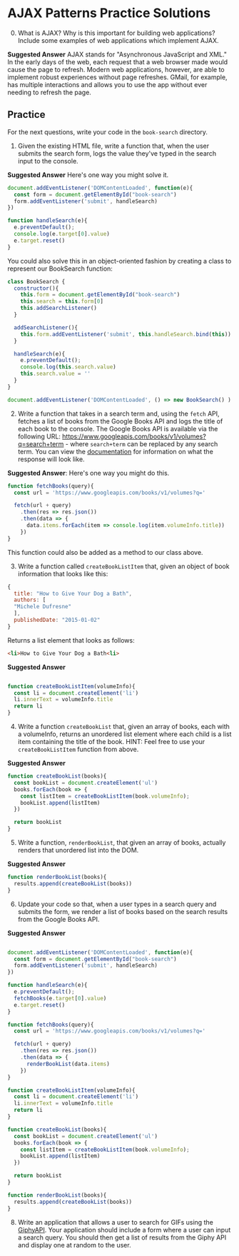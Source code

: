 # AJAX Patterns Practice Solutions

0. What is AJAX? Why is this important for building web applications? Include some examples of web applications which implement AJAX.

**Suggested Answer** AJAX stands for "Asynchronous JavaScript and XML." In the early days of the web, each request that a web browser made would cause the page to refresh. Modern web applications, however, are able to implement robust experiences without page refreshes. GMail, for example, has multiple interactions and allows you to use the app without ever needing to refresh the page.

## Practice

For the next questions, write your code in the `book-search` directory.

1. Given the existing HTML file, write a function that, when the user submits the search form, logs the value they've typed in the search input to the console.

**Suggested Answer** Here's one way you might solve it.

```js
document.addEventListener('DOMContentLoaded', function(e){
  const form = document.getElementById("book-search")
  form.addEventListener('submit', handleSearch)
})

function handleSearch(e){
  e.preventDefault();
  console.log(e.target[0].value)
  e.target.reset()
}
```

You could also solve this in an object-oriented fashion by creating a class to represent our BookSearch function:

```js
class BookSearch {
  constructor(){
    this.form = document.getElementById("book-search")
    this.search = this.form[0]
    this.addSearchListener()
  }

  addSearchListener(){
    this.form.addEventListener('submit', this.handleSearch.bind(this))
  }

  handleSearch(e){
    e.preventDefault();
    console.log(this.search.value)
    this.search.value = ''
  }
}

document.addEventListener('DOMContentLoaded', () => new BookSearch() )
```


2. Write a function that takes in a search term and, using the `fetch` API, fetches a list of books from the Google Books API and logs the title of each book to the console. The Google Books API is available via the following URL: https://www.googleapis.com/books/v1/volumes?q=search+term - where `search+term` can be replaced by any search term. You can view the [documentation](https://developers.google.com/books/docs/v1/using) for information on what the response will look like.

**Suggested Answer**: Here's one way you might do this.

```js
function fetchBooks(query){
  const url = 'https://www.googleapis.com/books/v1/volumes?q='

  fetch(url + query)
    .then(res => res.json())
    .then(data => {
      data.items.forEach(item => console.log(item.volumeInfo.title))
    })
}

```

This function could also be added as a method to our class above.

3. Write a function called `createBookListItem` that, given an object of book information that looks like this:

```js
{
  title: "How to Give Your Dog a Bath",
  authors: [
  "Michele Dufresne"
  ],
  publishedDate: "2015-01-02"
}
```

Returns a list element that looks as follows:

```html
<li>How to Give Your Dog a Bath<li>
```

**Suggested Answer**

```js

function createBookListItem(volumeInfo){
  const li = document.createElement('li')
  li.innerText = volumeInfo.title
  return li
}
```

4. Write a function `createBookList` that, given an array of books, each with a volumeInfo, returns an unordered list element where each child is a list item containing the title of the book. HINT: Feel free to use your `createBookListItem` function from above.

**Suggested Answer**

```js
function createBookList(books){
  const bookList = document.createElement('ul')
  books.forEach(book => {
    const listItem = createBookListItem(book.volumeInfo);
    bookList.append(listItem)
  })

  return bookList
}
```

5. Write a function, `renderBookList`, that given an array of books, actually renders that unordered list into the DOM.

**Suggested Answer**

```js
function renderBookList(books){
  results.append(createBookList(books))
}
```

6. Update your code so that, when a user types in a search query and submits the form, we render a list of books based on the search results from the Google Books API.

**Suggested Answer**

```js

document.addEventListener('DOMContentLoaded', function(e){
  const form = document.getElementById("book-search")
  form.addEventListener('submit', handleSearch)
})

function handleSearch(e){
  e.preventDefault();
  fetchBooks(e.target[0].value)
  e.target.reset()
}

function fetchBooks(query){
  const url = 'https://www.googleapis.com/books/v1/volumes?q='

  fetch(url + query)
    .then(res => res.json())
    .then(data => {
      renderBookList(data.items)
    })
}

function createBookListItem(volumeInfo){
  const li = document.createElement('li')
  li.innerText = volumeInfo.title
  return li
}

function createBookList(books){
  const bookList = document.createElement('ul')
  books.forEach(book => {
    const listItem = createBookListItem(book.volumeInfo);
    bookList.append(listItem)
  })

  return bookList
}

function renderBookList(books){
  results.append(createBookList(books))
}
```

8. Write an application that allows a user to search for GIFs using the [GiphyAPI](https://developers.giphy.com/docs/api/endpoint#search). Your application should include a form where a user can input a search query. You should then get a list of results from the Giphy API and display one at random to the user.
